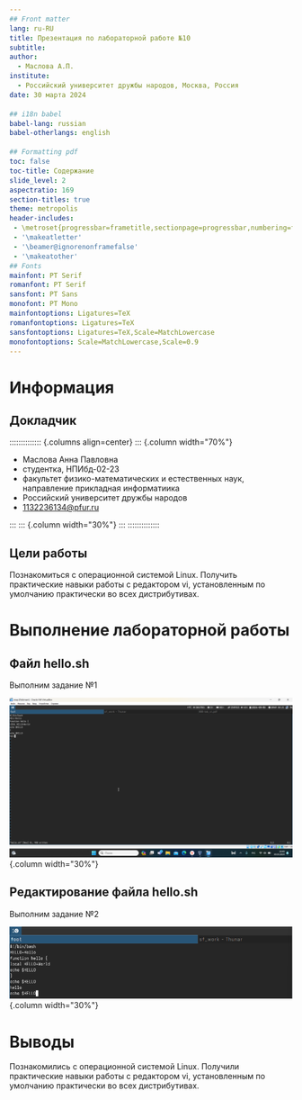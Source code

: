 ```yaml
---
## Front matter
lang: ru-RU
title: Презентация по лабораторной работе №10
subtitle: 
author:
  - Маслова А.П.
institute:
  - Российский университет дружбы народов, Москва, Россия
date: 30 марта 2024

## i18n babel
babel-lang: russian
babel-otherlangs: english

## Formatting pdf
toc: false
toc-title: Содержание
slide_level: 2
aspectratio: 169
section-titles: true
theme: metropolis
header-includes:
 - \metroset{progressbar=frametitle,sectionpage=progressbar,numbering=fraction}
 - '\makeatletter'
 - '\beamer@ignorenonframefalse'
 - '\makeatother'
## Fonts
mainfont: PT Serif
romanfont: PT Serif
sansfont: PT Sans
monofont: PT Mono
mainfontoptions: Ligatures=TeX
romanfontoptions: Ligatures=TeX
sansfontoptions: Ligatures=TeX,Scale=MatchLowercase
monofontoptions: Scale=MatchLowercase,Scale=0.9
---
```


# Информация

## Докладчик

:::::::::::::: {.columns align=center}
::: {.column width="70%"}

  * Маслова Анна Павловна
  * студентка, НПИбд-02-23
  * факультет физико-математических и естественных наук, направление прикладная информатиика
  * Российский университет дружбы народов
  * [1132236134@pfur.ru](mailto:1132236134@pfur.ru)
  
:::
::: {.column width="30%"}
:::
::::::::::::::


## Цели работы

Познакомиться с операционной системой Linux. Получить практические навыки работы с редактором vi, установленным по умолчанию практически во всех дистрибутивах.

# Выполнение лабораторной работы

## Файл hello.sh

Выполним задание №1

![Файл hello.sh](image/1.png){.column width="30%"}

## Редактирование файла hello.sh

Выполним задание №2

![Редактирование файла hello.sh](image/2.png){.column width="30%"}


# Выводы

Познакомились с операционной системой Linux. Получили практические навыки работы с редактором vi, установленным по умолчанию практически во всех дистрибутивах.
